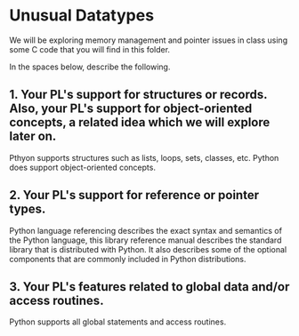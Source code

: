 # Unusual Datatypes

We will be exploring memory management and pointer issues in class using some C code that you will find in this folder.

In the spaces below, describe the following.

## 1. Your PL's support for structures or records. Also, your PL's support for object-oriented concepts, a related idea which we will explore later on.
Pthyon supports structures such as lists, loops, sets, classes, etc. Python does support object-oriented concepts.

## 2. Your PL's support for reference or pointer types.
Python language referencing describes the exact syntax and semantics of the Python language, this library reference manual describes the standard library that is distributed with Python. It also describes some of the optional components that are commonly included in Python distributions.

## 3. Your PL's features related to global data and/or access routines.
Python supports all global statements and access routines.

